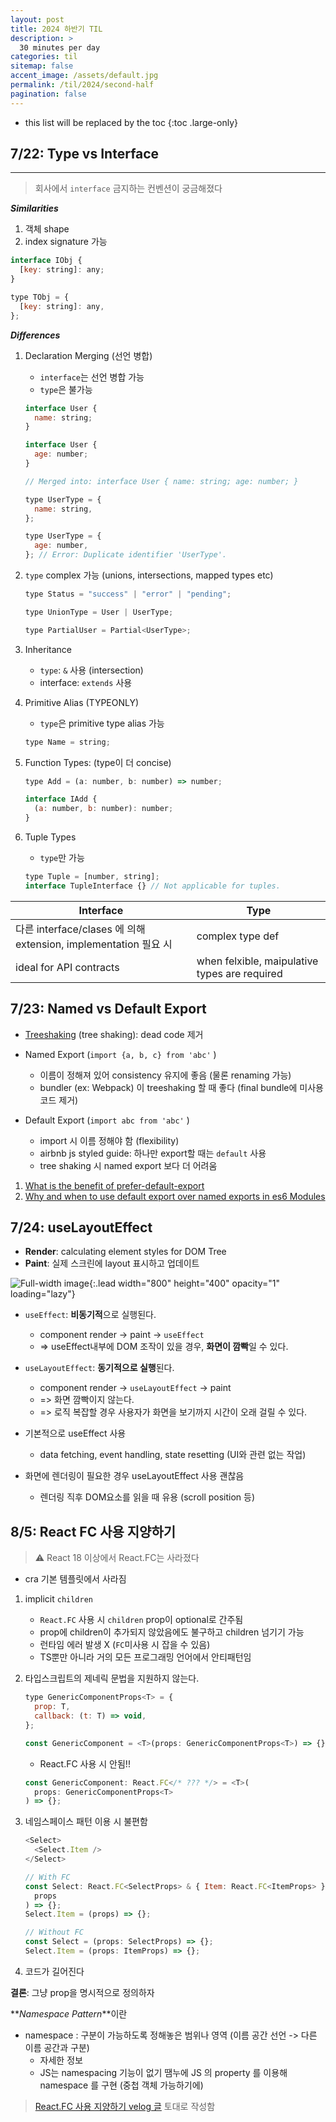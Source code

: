 ```yaml
---
layout: post
title: 2024 하반기 TIL
description: >
  30 minutes per day
categories: til
sitemap: false
accent_image: /assets/default.jpg
permalink: /til/2024/second-half
pagination: false
---
```


- this list will be replaced by the toc
  {:toc .large-only}

## 7/22: Type vs Interface

---

> 회사에서 `interface` 금지하는 컨벤션이 궁금해졌다

**_Similarities_**

1. 객체 shape
2. index signature 가능

```js
interface IObj {
  [key: string]: any;
}

type TObj = {
  [key: string]: any,
};
```

**_Differences_**

1. Declaration Merging (선언 병합)

   - `interface`는 선언 병합 가능
   - `type`은 불가능

   ```js
   interface User {
     name: string;
   }

   interface User {
     age: number;
   }

   // Merged into: interface User { name: string; age: number; }

   type UserType = {
     name: string,
   };

   type UserType = {
     age: number,
   }; // Error: Duplicate identifier 'UserType'.
   ```

2. `type` complex 가능 (unions, intersections, mapped types etc)

   ```js
   type Status = "success" | "error" | "pending";

   type UnionType = User | UserType;

   type PartialUser = Partial<UserType>;
   ```

3. Inheritance

   - `type`: `&` 사용 (intersection)
   - interface: `extends` 사용

4. Primitive Alias (TYPEONLY)

   - `type`은 primitive type alias 가능

   ```js
   type Name = string;
   ```

5. Function Types: (type이 더 concise)

   ```js
   type Add = (a: number, b: number) => number;

   interface IAdd {
     (a: number, b: number): number;
   }
   ```

6. Tuple Types

   - `type`만 가능

   ```js
   type Tuple = [number, string];
   interface TupleInterface {} // Not applicable for tuples.
   ```

| Interface                                                       | Type                                          |
| --------------------------------------------------------------- | --------------------------------------------- |
| 다른 interface/clases 에 의해 extension, implementation 필요 시 | complex type def                              |
| ideal for API contracts                                         | when felxible, maipulative types are required |

## 7/23: Named vs Default Export

- [Treeshaking](https://webpack.js.org/guides/tree-shaking/) (tree shaking): dead code 제거

- Named Export (`import {a, b, c} from 'abc'` )

  - 이름이 정해져 있어 consistency 유지에 좋음 (물론 renaming 가능)
  - bundler (ex: Webpack) 이 treeshaking 할 때 좋다 (final bundle에 미사용 코드 제거)

- Default Export (`import abc from 'abc'` )

  - import 시 이름 정해야 함 (flexibility)
  - airbnb js styled guide: 하나만 export할 때는 `default` 사용
  - tree shaking 시 named export 보다 더 어려움

1. [What is the benefit of prefer-default-export](https://github.com/airbnb/javascript/issues/1365?source=post_page-----38fa5d7f57d4--------------------------------)
2. [Why and when to use default export over named exports in es6 Modules](https://stackoverflow.com/questions/46913851/why-and-when-to-use-default-export-over-named-exports-in-es6-modules)

## 7/24: useLayoutEffect

- **Render**: calculating element styles for DOM Tree
- **Paint**: 실제 스크린에 layout 표시하고 업데이트

![Full-width image](../_assets/hook-flow.png){:.lead width="800" height="400" opacity="1" loading="lazy"}

- `useEffect`: **비동기적**으로 실행된다.

  - component render -> paint -> `useEffect`
  - => useEffect내부에 DOM 조작이 있을 경우, **화면이 깜빡**일 수 있다.

- `useLayoutEffect`: **동기적으로 실행**된다.

  - component render -> `useLayoutEffect` -> paint
  - => 화면 깜빡이지 않는다.
  - => 로직 복잡할 경우 사용자가 화면을 보기까지 시간이 오래 걸릴 수 있다.

- 기본적으로 useEffect 사용
  - data fetching, event handling, state resetting (UI와 관련 없는 작업)
- 화면에 렌더링이 필요한 경우 useLayoutEffect 사용 괜찮음
  - 렌더링 직후 DOM요소를 읽을 때 유용 (scroll position 등)

## 8/5: React FC 사용 지양하기

> ⚠️ React 18 이상에서 React.FC는 사라졌다

- cra 기본 템플릿에서 사라짐

1.  implicit `children`

    - `React.FC` 사용 시 `children` prop이 optional로 간주됨
    - prop에 children이 추가되지 않았음에도 불구하고 children 넘기기 가능
    - 런타임 에러 발생 X (`FC`미사용 시 잡을 수 있음)
    - TS뿐만 아니라 거의 모든 프로그래밍 언어에서 안티패턴임

2.  타입스크립트의 제네릭 문법을 지원하지 않는다.

    ```js
    type GenericComponentProps<T> = {
      prop: T,
      callback: (t: T) => void,
    };
    ```

    ```js
    const GenericComponent = <T>(props: GenericComponentProps<T>) => {};
    ```

    - React.FC 사용 시 안됨!!

    ```js
    const GenericComponent: React.FC</* ??? */> = <T>(
      props: GenericComponentProps<T>
    ) => {};
    ```

3.  네임스페이스 패턴 이용 시 불편함

    ```js
    <Select>
      <Select.Item />
    </Select>
    ```

    ```js
    // With FC
    const Select: React.FC<SelectProps> & { Item: React.FC<ItemProps> } = (
      props
    ) => {};
    Select.Item = (props) => {};

    // Without FC
    const Select = (props: SelectProps) => {};
    Select.Item = (props: ItemProps) => {};
    ```

4.  코드가 길어진다

**결론**: 그냥 prop을 명시적으로 정의하자

**_Namespace Pattern_**이란

- namespace : 구분이 가능하도록 정해놓은 범위나 영역 (이름 공간 선언 -> 다른 이름 공간과 구분)
  - 자세한 정보
  - JS는 namespacing 기능이 없기 땜누에 JS 의 property 를 이용해 namespace 를 구현 (중첩 객체 가능하기에)

> [React.FC 사용 지양하기 velog 글](https://velog.io/@frombozztoang/React.FC-%EC%82%AC%EC%9A%A9-%EC%A7%80%EC%96%91%ED%95%98%EA%B8%B0#reactfc-%EC%82%AC%EC%9A%A9%EC%9D%84-%EC%A7%80%EC%96%91%ED%95%B4%EC%95%BC-%ED%95%98%EB%8A%94-%EC%9D%B4%EC%9C%A0) 토대로 작성함
